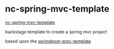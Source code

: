 # nc-spring-mvc-template

[nc-spring-mvc-template](https://github.com/NC9596/nc-spring-mvc-template)

backstage template to create a spring mvc project



based upon the [springboot-grpc-template](https://github.com/backstage/software-templates/tree/main/scaffolder-templates/springboot-grpc-template)


